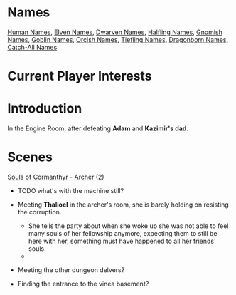 
# Names
[Human Names](dm/names.md#human-names), [Elven Names](dm/names.md#elven-names), [Dwarven Names](dm/names.md#dwarven-names), [Halfling Names](dm/names.md#halfling-names), [Gnomish Names](dm/names.md#gnomish-names), [Goblin Names](dm/names.md#goblin-names), [Orcish Names](dm/names.md#orcish-names), [Tiefling Names](dm/names.md#tiefling-names), [Dragonborn Names](dm/names.md#dragonborn-names), [Catch-All Names](dm/names.md#catch-all-names).

# Current Player Interests

# Introduction

In the Engine Room, after defeating **Adam** and **Kazimir's dad**.



# Scenes
[Souls of Cormanthyr - Archer (2)](dm/monsters.md#souls-of-cormanthyr---archer)

- TODO what's with the machine still?

- Meeting **Thalioel** in the archer's room, she is barely holding on resisting the corruption.
  - She tells the party about when she woke up she was not able to feel many souls of her fellowship anymore, expecting them to still be here with her, something must have happened to all her friends' souls.
  -

- Meeting the other dungeon delvers?

- Finding the entrance to the vinea basement?
